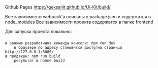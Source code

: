 
Github Pages   <https://geksanit.github.io/Ui-Kit/build/>

Все зависимости webpack'a описаны в package.json и содержатся в node_modules
Все зависимости проекта содержатся в папке frontend

Для запуска проекта локально:
###
    в режиме разработчика команда консоли: npm run dev
        в браузере по адресу становится доступна страница http://127.0.0.1:8080/
    в продакшн: npm run build
        результат в папке build